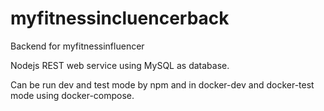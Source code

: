 # myfitnessincluencerback
Backend for myfitnessinfluencer

Nodejs REST web service using MySQL as database.

Can be run dev and test mode by npm and in docker-dev and docker-test mode using docker-compose.
